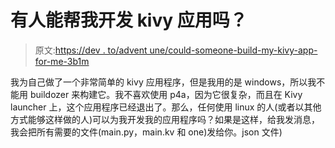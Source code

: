 # 有人能帮我开发 kivy 应用吗？

> 原文:[https://dev . to/advent une/could-someone-build-my-kivy-app-for-me-3b1m](https://dev.to/adventune/could-someone-build-my-kivy-app-for-me-3b1m)

我为自己做了一个非常简单的 kivy 应用程序，但是我用的是 windows，所以我不能用 buildozer 来构建它。我不喜欢使用 p4a，因为它很复杂，而且在 Kivy launcher 上，这个应用程序已经退出了。那么，任何使用 linux 的人(或者以其他方式能够这样做的人)可以为我开发我的应用程序吗？如果是这样，给我发消息，我会把所有需要的文件(main.py，main.kv 和 one)发给你。json 文件)